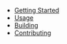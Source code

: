 * [Getting Started](#getting-started)
* [Usage](usage#usage)
* [Building](building#building-the-package)
* [Contributing](CONTRIBUTING#how-to-contribute)